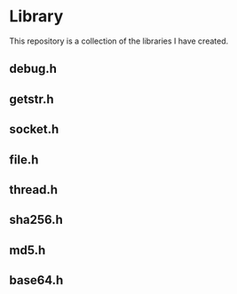 # Library

This repository is a collection of the libraries I have created.

## debug.h

## getstr.h

## socket.h

## file.h

## thread.h

## sha256.h

## md5.h

## base64.h
